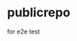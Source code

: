 # publicrepo
for e2e test















































































































































































































































































































































































































































































































































































































































































































































































































































































































































































































